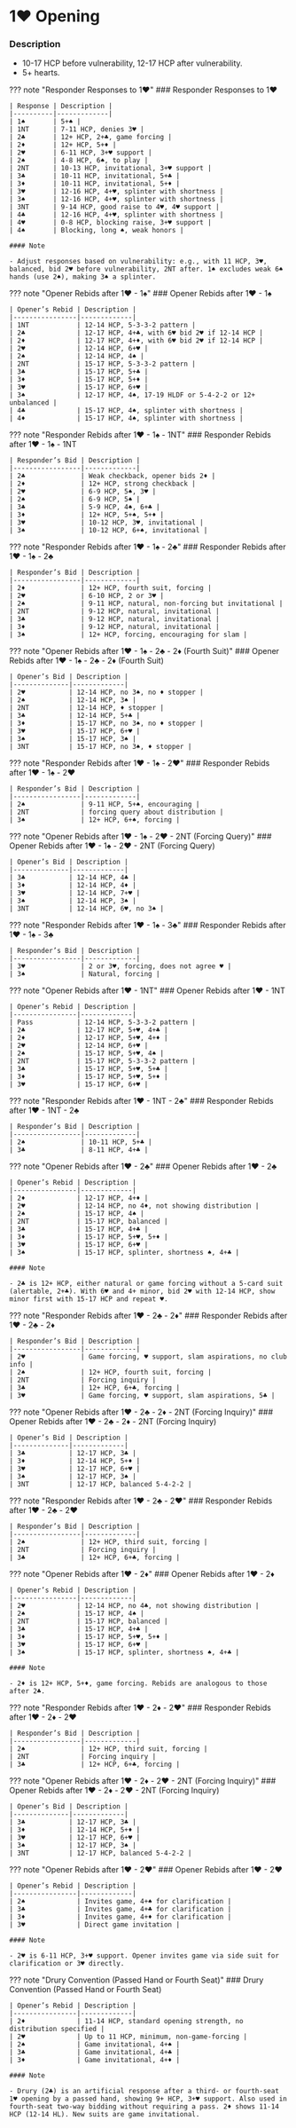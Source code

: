 # 1♥ Opening

### Description
- 10-17 HCP before vulnerability, 12-17 HCP after vulnerability.
- 5+ hearts.

??? note "Responder Responses to 1♥"
    ### Responder Responses to 1♥

    | Response | Description |
    |----------|-------------|
    | 1♠       | 5+♠ |
    | 1NT      | 7-11 HCP, denies 3♥ |
    | 2♣       | 12+ HCP, 2+♣, game forcing |
    | 2♦       | 12+ HCP, 5+♦ |
    | 2♥       | 6-11 HCP, 3+♥ support |
    | 2♠       | 4-8 HCP, 6♠, to play |
    | 2NT      | 10-13 HCP, invitational, 3+♥ support |
    | 3♣       | 10-11 HCP, invitational, 5+♣ |
    | 3♦       | 10-11 HCP, invitational, 5+♦ |
    | 3♥       | 12-16 HCP, 4+♥, splinter with shortness |
    | 3♠       | 12-16 HCP, 4+♥, splinter with shortness |
    | 3NT      | 9-14 HCP, good raise to 4♥, 4♥ support |
    | 4♣       | 12-16 HCP, 4+♥, splinter with shortness |
    | 4♥       | 0-8 HCP, blocking raise, 3+♥ support |
    | 4♠       | Blocking, long ♠, weak honors |

    #### Note

    - Adjust responses based on vulnerability: e.g., with 11 HCP, 3♥, balanced, bid 2♥ before vulnerability, 2NT after. 1♠ excludes weak 6♠ hands (use 2♠), making 3♠ a splinter.

??? note "Opener Rebids after 1♥ - 1♠"
    ### Opener Rebids after 1♥ - 1♠

    | Opener’s Rebid | Description |
    |----------------|-------------|
    | 1NT            | 12-14 HCP, 5-3-3-2 pattern |
    | 2♣             | 12-17 HCP, 4+♣, with 6♥ bid 2♥ if 12-14 HCP |
    | 2♦             | 12-17 HCP, 4+♦, with 6♥ bid 2♥ if 12-14 HCP |
    | 2♥             | 12-14 HCP, 6+♥ |
    | 2♠             | 12-14 HCP, 4♠ |
    | 2NT            | 15-17 HCP, 5-3-3-2 pattern |
    | 3♣             | 15-17 HCP, 5+♣ |
    | 3♦             | 15-17 HCP, 5+♦ |
    | 3♥             | 15-17 HCP, 6+♥ |
    | 3♠             | 12-17 HCP, 4♠, 17-19 HLDF or 5-4-2-2 or 12+ unbalanced |
    | 4♣             | 15-17 HCP, 4♠, splinter with shortness |
    | 4♦             | 15-17 HCP, 4♠, splinter with shortness |

??? note "Responder Rebids after 1♥ - 1♠ - 1NT"
    ### Responder Rebids after 1♥ - 1♠ - 1NT

    | Responder’s Bid | Description |
    |-----------------|-------------|
    | 2♣              | Weak checkback, opener bids 2♦ |
    | 2♦              | 12+ HCP, strong checkback |
    | 2♥              | 6-9 HCP, 5♠, 3♥ |
    | 2♠              | 6-9 HCP, 5♠ |
    | 3♣              | 5-9 HCP, 4♠, 6+♣ |
    | 3♦              | 12+ HCP, 5+♠, 5+♦ |
    | 3♥              | 10-12 HCP, 3♥, invitational |
    | 3♠              | 10-12 HCP, 6+♠, invitational |

??? note "Responder Rebids after 1♥ - 1♠ - 2♣"
    ### Responder Rebids after 1♥ - 1♠ - 2♣

    | Responder’s Bid | Description |
    |-----------------|-------------|
    | 2♦              | 12+ HCP, fourth suit, forcing |
    | 2♥              | 6-10 HCP, 2 or 3♥ |
    | 2♠              | 9-11 HCP, natural, non-forcing but invitational |
    | 2NT             | 9-12 HCP, natural, invitational |
    | 3♣              | 9-12 HCP, natural, invitational |
    | 3♦              | 9-12 HCP, natural, invitational |
    | 3♠              | 12+ HCP, forcing, encouraging for slam |

??? note "Opener Rebids after 1♥ - 1♠ - 2♣ - 2♦ (Fourth Suit)"
    ### Opener Rebids after 1♥ - 1♠ - 2♣ - 2♦ (Fourth Suit)

    | Opener’s Bid | Description |
    |--------------|-------------|
    | 2♥           | 12-14 HCP, no 3♠, no ♦ stopper |
    | 2♠           | 12-14 HCP, 3♠ |
    | 2NT          | 12-14 HCP, ♦ stopper |
    | 3♣           | 12-14 HCP, 5+♣ |
    | 3♦           | 15-17 HCP, no 3♠, no ♦ stopper |
    | 3♥           | 15-17 HCP, 6+♥ |
    | 3♠           | 15-17 HCP, 3♠ |
    | 3NT          | 15-17 HCP, no 3♠, ♦ stopper |

??? note "Responder Rebids after 1♥ - 1♠ - 2♥"
    ### Responder Rebids after 1♥ - 1♠ - 2♥

    | Responder’s Bid | Description |
    |-----------------|-------------|
    | 2♠              | 9-11 HCP, 5+♠, encouraging |
    | 2NT             | forcing query about distribution |
    | 3♠              | 12+ HCP, 6+♠, forcing |

??? note "Opener Rebids after 1♥ - 1♠ - 2♥ - 2NT (Forcing Query)"
    ### Opener Rebids after 1♥ - 1♠ - 2♥ - 2NT (Forcing Query)

    | Opener’s Bid | Description |
    |--------------|-------------|
    | 3♣           | 12-14 HCP, 4♣ |
    | 3♦           | 12-14 HCP, 4♦ |
    | 3♥           | 12-14 HCP, 7+♥ |
    | 3♠           | 12-14 HCP, 3♠ |
    | 3NT          | 12-14 HCP, 6♥, no 3♠ |

??? note "Responder Rebids after 1♥ - 1♠ - 3♣"
    ### Responder Rebids after 1♥ - 1♠ - 3♣

    | Responder’s Bid | Description |
    |-----------------|-------------|
    | 3♥              | 2 or 3♥, forcing, does not agree ♥ |
    | 3♠              | Natural, forcing |

??? note "Opener Rebids after 1♥ - 1NT"
    ### Opener Rebids after 1♥ - 1NT

    | Opener’s Rebid | Description |
    |----------------|-------------|
    | Pass           | 12-14 HCP, 5-3-3-2 pattern |
    | 2♣             | 12-17 HCP, 5+♥, 4+♣ |
    | 2♦             | 12-17 HCP, 5+♥, 4+♦ |
    | 2♥             | 12-14 HCP, 6+♥ |
    | 2♠             | 15-17 HCP, 5+♥, 4♠ |
    | 2NT            | 15-17 HCP, 5-3-3-2 pattern |
    | 3♣             | 15-17 HCP, 5+♥, 5+♣ |
    | 3♦             | 15-17 HCP, 5+♥, 5+♦ |
    | 3♥             | 15-17 HCP, 6+♥ |

??? note "Responder Rebids after 1♥ - 1NT - 2♣"
    ### Responder Rebids after 1♥ - 1NT - 2♣

    | Responder’s Bid | Description |
    |-----------------|-------------|
    | 2♠              | 10-11 HCP, 5+♣ |
    | 3♣              | 8-11 HCP, 4+♣ |

??? note "Opener Rebids after 1♥ - 2♣"
    ### Opener Rebids after 1♥ - 2♣

    | Opener’s Rebid | Description |
    |----------------|-------------|
    | 2♦             | 12-17 HCP, 4+♦ |
    | 2♥             | 12-14 HCP, no 4♦, not showing distribution |
    | 2♠             | 15-17 HCP, 4♠ |
    | 2NT            | 15-17 HCP, balanced |
    | 3♣             | 15-17 HCP, 4+♣ |
    | 3♦             | 15-17 HCP, 5+♥, 5+♦ |
    | 3♥             | 15-17 HCP, 6+♥ |
    | 3♠             | 15-17 HCP, splinter, shortness ♠, 4+♣ |

    #### Note

    - 2♣ is 12+ HCP, either natural or game forcing without a 5-card suit (alertable, 2+♣). With 6♥ and 4+ minor, bid 2♥ with 12-14 HCP, show minor first with 15-17 HCP and repeat ♥.

??? note "Responder Rebids after 1♥ - 2♣ - 2♦"
    ### Responder Rebids after 1♥ - 2♣ - 2♦

    | Responder’s Bid | Description |
    |-----------------|-------------|
    | 2♥              | Game forcing, ♥ support, slam aspirations, no club info |
    | 2♠              | 12+ HCP, fourth suit, forcing |
    | 2NT             | Forcing inquiry |
    | 3♣              | 12+ HCP, 6+♣, forcing |
    | 3♥              | Game forcing, ♥ support, slam aspirations, 5♣ |

??? note "Opener Rebids after 1♥ - 2♣ - 2♦ - 2NT (Forcing Inquiry)"
    ### Opener Rebids after 1♥ - 2♣ - 2♦ - 2NT (Forcing Inquiry)

    | Opener’s Bid | Description |
    |--------------|-------------|
    | 3♣           | 12-17 HCP, 3♣ |
    | 3♦           | 12-14 HCP, 5+♦ |
    | 3♥           | 12-17 HCP, 6+♥ |
    | 3♠           | 12-17 HCP, 3♠ |
    | 3NT          | 12-17 HCP, balanced 5-4-2-2 |

??? note "Responder Rebids after 1♥ - 2♣ - 2♥"
    ### Responder Rebids after 1♥ - 2♣ - 2♥

    | Responder’s Bid | Description |
    |-----------------|-------------|
    | 2♠              | 12+ HCP, third suit, forcing |
    | 2NT             | Forcing inquiry |
    | 3♣              | 12+ HCP, 6+♣, forcing |

??? note "Opener Rebids after 1♥ - 2♦"
    ### Opener Rebids after 1♥ - 2♦

    | Opener’s Rebid | Description |
    |----------------|-------------|
    | 2♥             | 12-14 HCP, no 4♣, not showing distribution |
    | 2♠             | 15-17 HCP, 4♠ |
    | 2NT            | 15-17 HCP, balanced |
    | 3♣             | 15-17 HCP, 4+♣ |
    | 3♦             | 15-17 HCP, 5+♥, 5+♦ |
    | 3♥             | 15-17 HCP, 6+♥ |
    | 3♠             | 15-17 HCP, splinter, shortness ♠, 4+♣ |

    #### Note

    - 2♦ is 12+ HCP, 5+♦, game forcing. Rebids are analogous to those after 2♣.

??? note "Responder Rebids after 1♥ - 2♦ - 2♥"
    ### Responder Rebids after 1♥ - 2♦ - 2♥

    | Responder’s Bid | Description |
    |-----------------|-------------|
    | 2♠              | 12+ HCP, third suit, forcing |
    | 2NT             | Forcing inquiry |
    | 3♣              | 12+ HCP, 6+♣, forcing |

??? note "Opener Rebids after 1♥ - 2♦ - 2♥ - 2NT (Forcing Inquiry)"
    ### Opener Rebids after 1♥ - 2♦ - 2♥ - 2NT (Forcing Inquiry)

    | Opener’s Bid | Description |
    |--------------|-------------|
    | 3♣           | 12-17 HCP, 3♣ |
    | 3♦           | 12-14 HCP, 5+♦ |
    | 3♥           | 12-17 HCP, 6+♥ |
    | 3♠           | 12-17 HCP, 3♠ |
    | 3NT          | 12-17 HCP, balanced 5-4-2-2 |

??? note "Opener Rebids after 1♥ - 2♥"
    ### Opener Rebids after 1♥ - 2♥

    | Opener’s Rebid | Description |
    |----------------|-------------|
    | 2♠             | Invites game, 4+♠ for clarification |
    | 3♣             | Invites game, 4+♣ for clarification |
    | 3♦             | Invites game, 4+♦ for clarification |
    | 3♥             | Direct game invitation |

    #### Note

    - 2♥ is 6-11 HCP, 3+♥ support. Opener invites game via side suit for clarification or 3♥ directly.

??? note "Drury Convention (Passed Hand or Fourth Seat)"
    ### Drury Convention (Passed Hand or Fourth Seat)

    | Opener’s Rebid | Description |
    |----------------|-------------|
    | 2♦             | 11-14 HCP, standard opening strength, no distribution specified |
    | 2♥             | Up to 11 HCP, minimum, non-game-forcing |
    | 2♠             | Game invitational, 4+♠ |
    | 3♣             | Game invitational, 4+♣ |
    | 3♦             | Game invitational, 4+♦ |

    #### Note

    - Drury (2♣) is an artificial response after a third- or fourth-seat 1♥ opening by a passed hand, showing 9+ HCP, 3+♥ support. Also used in fourth-seat two-way bidding without requiring a pass. 2♦ shows 11-14 HCP (12-14 HL). New suits are game invitational.
